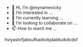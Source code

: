- 👋 Hi, I’m @mynamevicky
- 👀 I’m interested in ...
- 🌱 I’m currently learning ...
- 💞️ I’m looking to collaborate on ...
- 📫 How to reach me ...

<!---
mynamevicky/mynamevicky is a ✨ special ✨ repository because its `README.md` (this file) appears on your GitHub profile.
You can click the Preview link to take a look at your changes.
--->
hviyastvfjabsufkadsvkjdabkuikdcdsf
